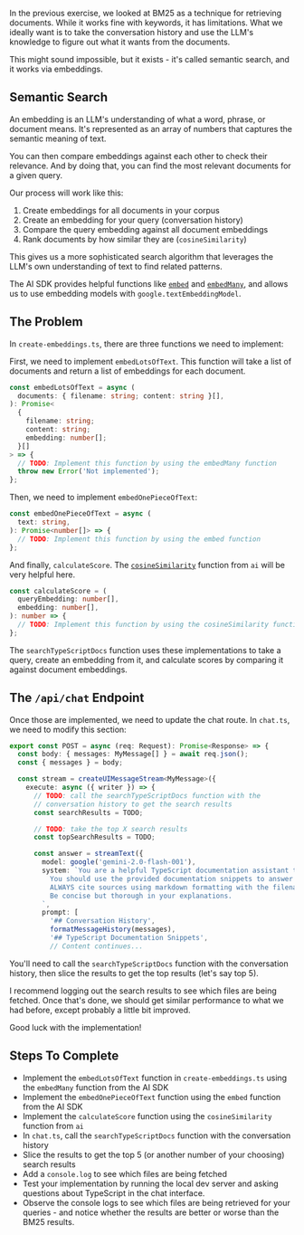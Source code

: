 In the previous exercise, we looked at BM25 as a technique for retrieving documents. While it works fine with keywords, it has limitations. What we ideally want is to take the conversation history and use the LLM's knowledge to figure out what it wants from the documents.

This might sound impossible, but it exists - it's called semantic search, and it works via embeddings.

## Semantic Search

An embedding is an LLM's understanding of what a word, phrase, or document means. It's represented as an array of numbers that captures the semantic meaning of text.

You can then compare embeddings against each other to check their relevance. And by doing that, you can find the most relevant documents for a given query.

Our process will work like this:

1. Create embeddings for all documents in your corpus
2. Create an embedding for your query (conversation history)
3. Compare the query embedding against all document embeddings
4. Rank documents by how similar they are (`cosineSimilarity`)

This gives us a more sophisticated search algorithm that leverages the LLM's own understanding of text to find related patterns.

The AI SDK provides helpful functions like [`embed`](https://ai-sdk.dev/docs/reference/ai-sdk-core/embed) and [`embedMany`](https://ai-sdk.dev/docs/reference/ai-sdk-core/embed-many), and allows us to use embedding models with `google.textEmbeddingModel`.

## The Problem

In `create-embeddings.ts`, there are three functions we need to implement:

First, we need to implement `embedLotsOfText`. This function will take a list of documents and return a list of embeddings for each document.

```ts
const embedLotsOfText = async (
  documents: { filename: string; content: string }[],
): Promise<
  {
    filename: string;
    content: string;
    embedding: number[];
  }[]
> => {
  // TODO: Implement this function by using the embedMany function
  throw new Error('Not implemented');
};
```

Then, we need to implement `embedOnePieceOfText`:

```ts
const embedOnePieceOfText = async (
  text: string,
): Promise<number[]> => {
  // TODO: Implement this function by using the embed function
};
```

And finally, `calculateScore`. The [`cosineSimilarity`](https://ai-sdk.dev/docs/reference/ai-sdk-core/cosine-similarity) function from `ai` will be very helpful here.

```ts
const calculateScore = (
  queryEmbedding: number[],
  embedding: number[],
): number => {
  // TODO: Implement this function by using the cosineSimilarity function from 'ai'
};
```

The `searchTypeScriptDocs` function uses these implementations to take a query, create an embedding from it, and calculate scores by comparing it against document embeddings.

## The `/api/chat` Endpoint

Once those are implemented, we need to update the chat route. In `chat.ts`, we need to modify this section:

```ts
export const POST = async (req: Request): Promise<Response> => {
  const body: { messages: MyMessage[] } = await req.json();
  const { messages } = body;

  const stream = createUIMessageStream<MyMessage>({
    execute: async ({ writer }) => {
      // TODO: call the searchTypeScriptDocs function with the
      // conversation history to get the search results
      const searchResults = TODO;

      // TODO: take the top X search results
      const topSearchResults = TODO;

      const answer = streamText({
        model: google('gemini-2.0-flash-001'),
        system: `You are a helpful TypeScript documentation assistant that answers questions based on the TypeScript documentation.
          You should use the provided documentation snippets to answer questions accurately.
          ALWAYS cite sources using markdown formatting with the filename as the source.
          Be concise but thorough in your explanations.
        `,
        prompt: [
          '## Conversation History',
          formatMessageHistory(messages),
          '## TypeScript Documentation Snippets',
          // Content continues...
```

You'll need to call the `searchTypeScriptDocs` function with the conversation history, then slice the results to get the top results (let's say top 5).

I recommend logging out the search results to see which files are being fetched. Once that's done, we should get similar performance to what we had before, except probably a little bit improved.

Good luck with the implementation!

## Steps To Complete

- Implement the `embedLotsOfText` function in `create-embeddings.ts` using the `embedMany` function from the AI SDK
- Implement the `embedOnePieceOfText` function using the `embed` function from the AI SDK
- Implement the `calculateScore` function using the `cosineSimilarity` function from `ai`
- In `chat.ts`, call the `searchTypeScriptDocs` function with the conversation history
- Slice the results to get the top 5 (or another number of your choosing) search results
- Add a `console.log` to see which files are being fetched
- Test your implementation by running the local dev server and asking questions about TypeScript in the chat interface.
- Observe the console logs to see which files are being retrieved for your queries - and notice whether the results are better or worse than the BM25 results.
